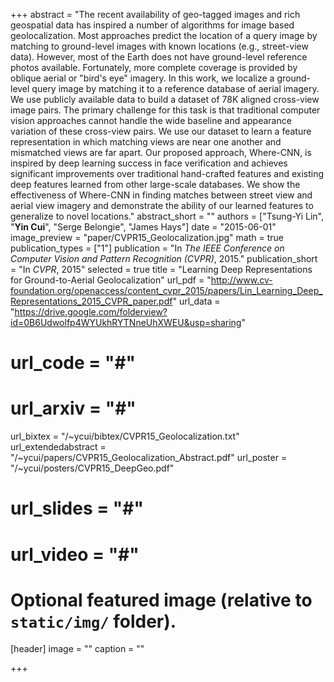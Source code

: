 +++
abstract = "The recent availability of geo-tagged images and rich geospatial data has inspired a number of algorithms for image based geolocalization. Most approaches predict the location of a query image by matching to ground-level images with known locations (e.g., street-view data). However, most of the Earth does not have ground-level reference photos available. Fortunately, more complete coverage is provided by oblique aerial or \"bird's eye\" imagery. In this work, we localize a ground-level query image by matching it to a reference database of aerial imagery. We use publicly available data to build a dataset of 78K aligned cross-view image pairs. The primary challenge for this task is that traditional computer vision approaches cannot handle the wide baseline and appearance variation of these cross-view pairs. We use our dataset to learn a feature representation in which matching views are near one another and mismatched views are far apart. Our proposed approach, Where-CNN, is inspired by deep learning success in face verification and achieves significant improvements over traditional hand-crafted features and existing deep features learned from other large-scale databases. We show the effectiveness of Where-CNN in finding matches between street view and aerial view imagery and demonstrate the ability of our learned features to generalize to novel locations."
abstract_short = ""
authors = ["Tsung-Yi Lin", "**Yin Cui**", "Serge Belongie", "James Hays"]
date = "2015-06-01"
image_preview = "paper/CVPR15_Geolocalization.jpg"
math = true
publication_types = ["1"]
publication = "In *The IEEE Conference on Computer Vision and Pattern Recognition (CVPR)*, 2015."
publication_short = "In *CVPR*, 2015"
selected = true
title = "Learning Deep Representations for Ground-to-Aerial Geolocalization"
url_pdf = "http://www.cv-foundation.org/openaccess/content_cvpr_2015/papers/Lin_Learning_Deep_Representations_2015_CVPR_paper.pdf"
url_data = "https://drive.google.com/folderview?id=0B6Udwolfp4WYUkhRYTNneUhXWEU&usp=sharing"
# url_code = "#"
# url_arxiv = "#"
url_bixtex = "/~ycui/bibtex/CVPR15_Geolocalization.txt"
url_extendedabstract = "/~ycui/papers/CVPR15_Geolocalization_Abstract.pdf"
url_poster = "/~ycui/posters/CVPR15_DeepGeo.pdf"
# url_slides = "#"
# url_video = "#"

# Optional featured image (relative to `static/img/` folder).
[header]
image = ""
caption = ""

+++
